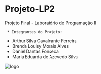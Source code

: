 # Projeto-LP2
Projeto Final - Laboratório de Programação II

     * Integrantes do Projeto:
* Arthur Silva Cavalcante Ferreira  
* Brenda Louisy Morais Alves
* Daniel Dantas Fonseca
* Maria Eduarda de Azevedo Silva

![logo](http://www.dsc.ufcg.edu.br/~sacc/img/logo-topo2.png)
